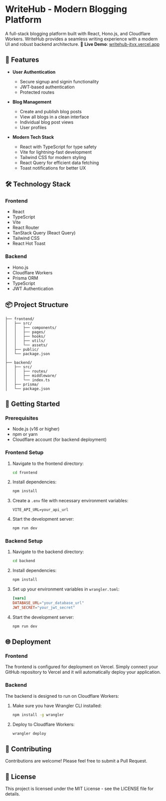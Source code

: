 # WriteHub - Modern Blogging Platform

A full-stack blogging platform built with React, Hono.js, and Cloudflare Workers. WriteHub provides a seamless writing experience with a modern UI and robust backend architecture.
🔗 **Live Demo**: [writehub-jtvx.vercel.app](https://writehub-jtvx.vercel.app)

## 🚀 Features

- **User Authentication**
  - Secure signup and signin functionality
  - JWT-based authentication
  - Protected routes

- **Blog Management**
  - Create and publish blog posts
  - View all blogs in a clean interface
  - Individual blog post views
  - User profiles

- **Modern Tech Stack**
  - React with TypeScript for type safety
  - Vite for lightning-fast development
  - Tailwind CSS for modern styling
  - React Query for efficient data fetching
  - Toast notifications for better UX

## 🛠️ Technology Stack

### Frontend
- React
- TypeScript
- Vite
- React Router
- TanStack Query (React Query)
- Tailwind CSS
- React Hot Toast

### Backend
- Hono.js
- Cloudflare Workers
- Prisma ORM
- TypeScript
- JWT Authentication

## 📦 Project Structure

```
├── frontend/
│   ├── src/
│   │   ├── components/
│   │   ├── pages/
│   │   ├── hooks/
│   │   ├── utils/
│   │   └── assets/
│   ├── public/
│   └── package.json
│
├── backend/
│   ├── src/
│   │   ├── routes/
│   │   ├── middleware/
│   │   └── index.ts
│   ├── prisma/
│   └── package.json
```

## 🚀 Getting Started

### Prerequisites
- Node.js (v16 or higher)
- npm or yarn
- Cloudflare account (for backend deployment)

### Frontend Setup

1. Navigate to the frontend directory:
   ```bash
   cd frontend
   ```

2. Install dependencies:
   ```bash
   npm install
   ```

3. Create a `.env` file with necessary environment variables:
   ```env
   VITE_API_URL=your_api_url
   ```

4. Start the development server:
   ```bash
   npm run dev
   ```

### Backend Setup

1. Navigate to the backend directory:
   ```bash
   cd backend
   ```

2. Install dependencies:
   ```bash
   npm install
   ```

3. Set up your environment variables in `wrangler.toml`:
   ```toml
   [vars]
   DATABASE_URL="your_database_url"
   JWT_SECRET="your_jwt_secret"
   ```

4. Start the development server:
   ```bash
   npm run dev
   ```

## 🌐 Deployment

### Frontend
The frontend is configured for deployment on Vercel. Simply connect your GitHub repository to Vercel and it will automatically deploy your application.

### Backend
The backend is designed to run on Cloudflare Workers:

1. Make sure you have Wrangler CLI installed:
   ```bash
   npm install -g wrangler
   ```

2. Deploy to Cloudflare Workers:
   ```bash
   wrangler deploy
   ```

## 🤝 Contributing

Contributions are welcome! Please feel free to submit a Pull Request.

## 📝 License

This project is licensed under the MIT License - see the LICENSE file for details. 
